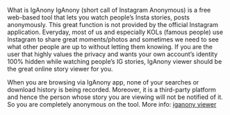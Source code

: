 What is IgAnony
IgAnony (short call of Instagram Anonymous) is a free web-based tool that lets you watch people’s Insta stories, posts anonymously. This great function is not provided by the official Instagram application. Everyday, most of us and especially KOLs (famous people) use Instagram to share great moments/photos and sometimes we need to see what other people are up to without letting them knowing. If you are the user that highly values the privacy and wants your own account’s identity 100% hidden while watching people’s IG stories, IgAnony viewer should be the great online story viewer for you.

When you are browsing via IgAnony app, none of your searches or download history is being recorded. Moreover, it is a third-party platform and hence the person whose story you are viewing will not be notified of it. So you are completely anonymous on the tool.
More info: [iganony viewer](https://iganonyviewer.com/)
